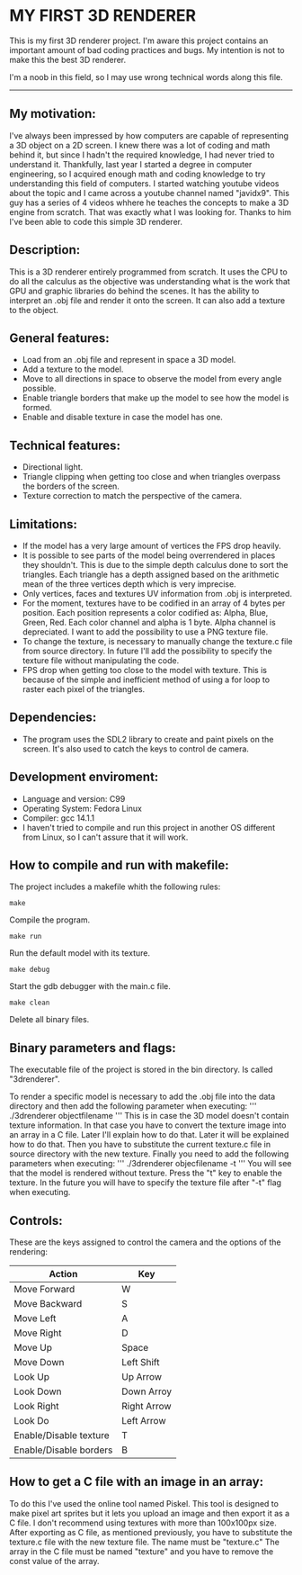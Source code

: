 # MY FIRST 3D RENDERER

This is my first 3D renderer project. I'm aware this project contains an important amount of
bad coding practices and bugs. My intention is not to make this the best 3D renderer.

I'm a noob in this field, so I may use wrong technical words along this file.

---

## My motivation:
I've always been impressed by how computers are capable of representing a 3D object on a 2D screen.
I knew there was a lot of coding and math behind it, but since I hadn't the required knowledge, I had never tried to understand it.
Thankfully, last year I started a degree in computer engineering, so I acquired enough math and coding knowledge
to try understanding this field of computers.
I started watching youtube videos about the topic and I came across a youtube channel named "javidx9". This guy
has a series of 4 videos whhere he teaches the concepts to make a 3D engine from scratch. That was exactly what I was looking for.
Thanks to him I've been able to code this simple 3D renderer.


## Description:
This is a 3D renderer entirely programmed from scratch. It uses the CPU to do all the calculus
as the objective was understanding what is the work that GPU and graphic libraries do behind the scenes.
It has the ability to interpret an .obj file and render it onto the screen. It can also add a texture to
the object.


## General features:
- Load from an .obj file and represent in space a 3D model.
- Add a texture to the model.
- Move to all directions in space to observe the model from every angle possible.
- Enable triangle borders that make up the model to see how the model is formed.
- Enable and disable texture in case the model has one.

## Technical features:
- Directional light.
- Triangle clipping when getting too close and when triangles overpass the borders of the screen.
- Texture correction to match the perspective of the camera.

## Limitations:
- If the model has a very large amount of vertices the FPS drop heavily.
- It is possible to see parts of the model being overrendered in places they shouldn't.
  This is due to the simple depth calculus done to sort the triangles. Each triangle has a depth assigned
  based on the arithmetic mean of the three vertices depth which is very imprecise.
- Only vertices, faces and textures UV information from .obj is interpreted.
- For the moment, textures have to be codified in an array of 4 bytes per position. Each position represents
  a color codified as: Alpha, Blue, Green, Red. Each color channel and alpha is 1 byte. Alpha channel is depreciated.
  I want to add the possibility to use a PNG texture file.
- To change the texture, is necessary to manually change the texture.c file from source directory. In future I'll add
  the possibility to specify the texture file without manipulating the code.
- FPS drop when getting too close to the model with texture. This is because of the simple and inefficient method of using a for loop to
  raster each pixel of the triangles.

## Dependencies:
- The program uses the SDL2 library to create and paint pixels on the screen. It's also used to catch the keys to control de camera.

## Development enviroment:
- Language and version: C99
- Operating System: Fedora Linux 
- Compiler: gcc 14.1.1
- I haven't tried to compile and run this project in another OS different from Linux, so I can't assure that it will work.



## How to compile and run with makefile:
The project includes a makefile whith the following rules:

``` 
make 
``` 
Compile the program.

``` 
make run
``` 
Run the default model with its texture.

``` 
make debug
``` 
Start the gdb debugger with the main.c file.

``` 
make clean
``` 
Delete all binary files.


## Binary parameters and flags:
The executable file of the project is stored in the bin directory. Is called "3drenderer".

To render a specific model is necessary to add the .obj file into the data directory and then add the following parameter
when executing:
'''
./3drenderer objectfilename
'''
This is in case the 3D model doesn't contain texture information. In that case you have to convert the texture image into an 
array in a C file. Later I'll explain how to do that. Later it will be explained how to do that.
Then you have to substitute the current texture.c file in source directory with the new texture.
Finally you need to add the following parameters when executing:
'''
./3drenderer objecfilename -t
'''
You will see that the model is rendered without texture. Press the "t" key to enable the texture.
In the future you will have to specify the texture file after "-t" flag when executing.


## Controls:
These are the keys assigned to control the camera and the options of the rendering:

| Action                  | Key           |
| ------------------------| ------------- |
| Move Forward            | W             |
| Move Backward           | S             |
| Move Left               | A             |
| Move Right              | D             |
| Move Up                 | Space         |
| Move Down               | Left Shift    |
| Look Up                 | Up Arrow      |
| Look Down               | Down Arroy    |
| Look Right              | Right Arrow   |
| Look Do                 | Left Arrow    |
| Enable/Disable texture  | T             |
| Enable/Disable borders  | B             |


## How to get a C file with an image in an array:
To do this I've used the online tool named Piskel. This tool is designed to make pixel art sprites but it lets you upload an image
and then export it as a C file. I don't recommend using textures with more than 100x100px size.
After exporting as C file, as mentioned previously, you have to substitute the texture.c file with the new texture file. The name must be "texture.c"
The array in the C file must be named "texture" and you have to remove the const value of the array.




